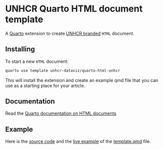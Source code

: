 # UNHCR Quarto HTML document template

A [Quarto](https://quarto.org/) extension to create [UNHCR branded](https://www.unhcr.org/brand) `HTML` document.

## Installing

To start a new `HTML` document:

```bash
quarto use template unhcr-dataviz/quarto-html-unhcr
```

This will install the extension and create an example qmd file that you can use as a starting place for your article.

## Documentation

Read the [Quarto documentation on HTML documents](https://quarto.org/docs/output-formats/html-basics.html)

## Example

Here is the [source code](template.qmd) and the [live example]() of the [template.qmd](template.qmd) file.
